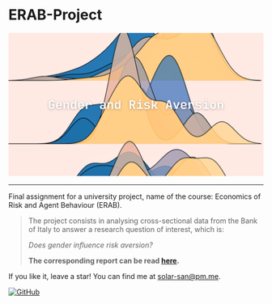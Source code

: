 # ERAB-Project

![](https://raw.githubusercontent.com/solar-san/ERAB-Project/main/docs/header/GRA-Project_header.png)

---

Final assignment for a university project, name of the course: Economics of Risk and Agent Behaviour (ERAB).

> The project consists in analysing cross-sectional data from the Bank of Italy to answer a research question of interest, which is:
>
> _Does gender influence risk aversion?_
>
> __The corresponding report can be read [here](https://solar-san.github.io/ERAB-Project/GRA_main.html).__

If you like it, leave a star! You can find me at solar-san@pm.me.

[![GitHub](https://img.shields.io/badge/GitHub-View_on_GitHub-blue?style=flat&logo=GitHub)](https://github.com/solar-san/ERAB-Project)
